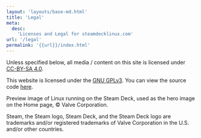 ```yaml
---
layout: 'layouts/base-md.html'
title: 'Legal'
meta:
  desc:
    'Licenses and Legal for steamdecklinux.com'
url: '/legal'
permalink: '{{url}}/index.html'
---
```

Unless specified below, all media / content on this site is licensed under 
<a href="https://creativecommons.org/licenses/by-sa/4.0/">CC-BY-SA 4.0</a>.

This website is licensed under the 
<a target="_blank" href="https://www.gnu.org/licenses/gpl-3.0.txt">GNU GPLv3</a>. 
You can view the source code <a target="_blank" href="https://github.com/steamdeck-linux/website">here</a>.

Preview image of Linux running on the Steam Deck, used as the hero image on the Home page, 
&copy; Valve Corporation.

Steam, the Steam logo, Steam Deck, and the 
Steam Deck logo are trademarks and/or registered trademarks of Valve Corporation in the 
U.S. and/or other countries.

